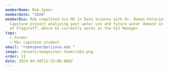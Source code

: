 ```yaml
---
memberName: Rob Speer
memberDate: "2024"
memberBio: Rob completed his MS in Data Science with Dr. Roman-Palacios with a
  Capstone project analyzing past water use and future water demand in the City
  of Flagstaff, where he currently works as the GIS Manager.
tags:
  - Former
  - MSc capstone student
email: "robkspeer@arizona.edu "
image: /assets/images/our-team/rob2.png
order: 11
date: 2024-04-30T12:33:00.000Z
---
```

